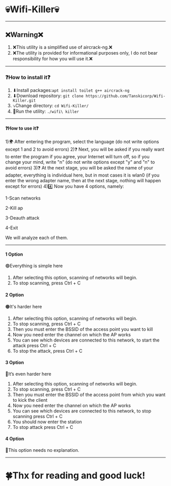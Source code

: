 # 💀Wifi-Killer💀
***
## ❌Warning❌
1) ❌This utility is a simplified use of aircrack-ng.❌
2) ❌The utility is provided for informational purposes only, I do not bear responsibility for how you will use it.❌
***
### ❓How to install it❓
1) ⬇Install packages:`apt install toilet g++ aircrack-ng`
2) ⬇Download repository: `git clone https://github.com/Tanskicorp/Wifi-Killer.git`
3) ⤵Change directory: `cd Wifi-Killer/`
4) 🔴Run the utility: `./wifi\ killer`
***
#### ❓How to use it❓
1)🌍 After entering the program, select the language (do not write options except 1 and 2 to avoid errors)
2)❓ Next, you will be asked if you really want to enter the program if you agree, your Internet will turn off, so if you change your mind, write "n" (do not write options except "y" and "n" to avoid errors)
3)❓ At the next stage, you will be asked the name of your adapter, everything is individual here, but in most cases it is wlan0 (if you enter the wrong adapter name, then at the next stage, nothing will happen except for errors)
4)4️⃣ Now you have 4 options, namely:

1-Scan networks

2-Kill ap

3-Deauth attack

4-Exit

We will analyze each of them.
***
#### 1 Option
🟢Everything is simple here
1) After selecting this option, scanning of networks will begin. 
2) To stop scanning, press Ctrl + C
#### 2 Option
🟠It's harder here
1) After selecting this option, scanning of networks will begin. 
2) To stop scanning, press Ctrl + C
3) Then you must enter the BSSID of the access point you want to kill
4) Now you need enter the channel on which the AP works
5) You can see which devices are connected to this network, to start the attack press Ctrl + C
6) To stop the attack, press Ctrl + C
#### 3 Option
🔴It’s even harder here
1) After selecting this option, scanning of networks will begin. 
2) To stop scanning, press Ctrl + C
3) Then you must enter the BSSID of the access point from which you want to kick the client
4) Now you need enter the channel on which the AP works
5) You can see which devices are connected to this network, to stop scanning press Ctrl + C
6) You should now enter the station
7) To stop attack press Ctrl + C
#### 4 Option
🔵This option needs no explanation.
***
# 🍀Thx for reading and good luck!



